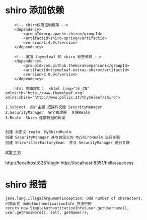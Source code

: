 #  shiro  添加依赖 

        <!-- shiro权限控制框架 -->
        <dependency>
            <groupId>org.apache.shiro</groupId>
            <artifactId>shiro-spring</artifactId>
            <version>1.4.0</version>
        </dependency>
        
        <!-- 增加 thymeleaf 和 shiro 标签依赖 -->        
        <dependency>
            <groupId>com.github.theborakompanioni</groupId>
            <artifactId>thymeleaf-extras-shiro</artifactId>
            <version>2.0.0</version>
        </dependency>
        
        html 页面增加：  <html lang="zh_CN" xmlns:th="http://www.thymeleaf.org" xmlns:shiro="http://www.pollix.at/thymeleaf/shiro">
        
    1.Subject  用户主题 把操作交给 SecurityManager
    2.SecurityManager  安全管理器  关联Realm 
    3.Realm  Shiro 连接数据的桥梁
    
    
    创建 自定义 realm  MyShiroRealm
    创建 SecurityManager 并与自定义的 MyShiroRealm 进行关联
    创建 ShiroFilterFactoryBean  并与 SecurityManager 进行关联
    
    
#第三方

 
   http://localhost:8351/login
   http://localhost:8351/hello/success
   
   
 # shiro 报错
    java.lang.IllegalArgumentException: Odd number of characters.
    问题出在 doGetAuthenticationInfo 方法中的
    return new SimpleAuthenticationInfo(user.getUsername(), user.getPassword(), salt, getName());